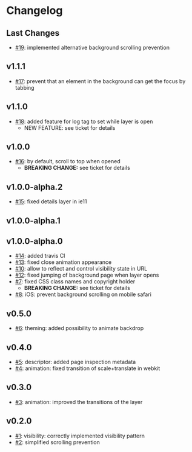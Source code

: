 # Changelog

## Last Changes

- [#19](https://github.com/LaxarJS/ax-details-layer-widget/issues/19): implemented alternative background scrolling prevention


## v1.1.1

- [#17](https://github.com/LaxarJS/ax-details-layer-widget/issues/17): prevent that an element in the background can get the focus by tabbing


## v1.1.0

- [#18](https://github.com/LaxarJS/ax-details-layer-widget/issues/18): added feature for log tag to set while layer is open
    + NEW FEATURE: see ticket for details


## v1.0.0

- [#16](https://github.com/LaxarJS/ax-details-layer-widget/issues/16): by default, scroll to top when opened
    + **BREAKING CHANGE:** see ticket for details


## v1.0.0-alpha.2

- [#15](https://github.com/LaxarJS/ax-details-layer-widget/issues/15): fixed details layer in ie11


## v1.0.0-alpha.1
## v1.0.0-alpha.0

- [#14](https://github.com/LaxarJS/ax-details-layer-widget/issues/14): added travis CI
- [#13](https://github.com/LaxarJS/ax-details-layer-widget/issues/13): fixed close animation appearance
- [#10](https://github.com/LaxarJS/ax-details-layer-widget/issues/10): allow to reflect and control visibility state in URL
- [#12](https://github.com/LaxarJS/ax-details-layer-widget/issues/12): fixed jumping of background page when layer opens
- [#7](https://github.com/LaxarJS/ax-details-layer-widget/issues/7): fixed CSS class names and copyright holder
    + **BREAKING CHANGE:** see ticket for details
- [#8](https://github.com/LaxarJS/ax-details-layer-widget/issues/8): iOS: prevent background scrolling on mobile safari


## v0.5.0

- [#6](https://github.com/LaxarJS/ax-details-layer-widget/issues/6): theming: added possibility to animate backdrop


## v0.4.0

- [#5](https://github.com/LaxarJS/ax-details-layer-widget/issues/5): descriptor: added page inspection metadata
- [#4](https://github.com/LaxarJS/ax-details-layer-widget/issues/4): animation: fixed transition of scale+translate in webkit


## v0.3.0

- [#3](https://github.com/LaxarJS/ax-details-layer-widget/issues/3): animation: improved the transitions of the layer


## v0.2.0

- [#1](https://github.com/LaxarJS/ax-details-layer-widget/issues/1): visibility: correctly implemented visibility pattern
- [#2](https://github.com/LaxarJS/ax-details-layer-widget/issues/2): simplified scrolling prevention
